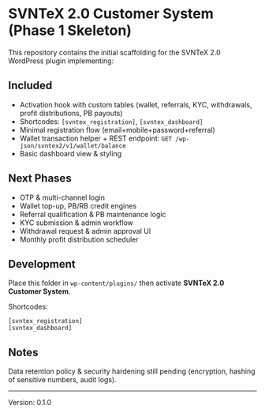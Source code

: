 # SVNTeX 2.0 Customer System (Phase 1 Skeleton)

This repository contains the initial scaffolding for the SVNTeX 2.0 WordPress plugin implementing:

## Included
- Activation hook with custom tables (wallet, referrals, KYC, withdrawals, profit distributions, PB payouts)
- Shortcodes: `[svntex_registration]`, `[svntex_dashboard]`
- Minimal registration flow (email+mobile+password+referral)
- Wallet transaction helper + REST endpoint: `GET /wp-json/svntex2/v1/wallet/balance`
- Basic dashboard view & styling

## Next Phases
- OTP & multi-channel login
- Wallet top-up, PB/RB credit engines
- Referral qualification & PB maintenance logic
- KYC submission & admin workflow
- Withdrawal request & admin approval UI
- Monthly profit distribution scheduler

## Development
Place this folder in `wp-content/plugins/` then activate **SVNTeX 2.0 Customer System**.

Shortcodes:
```
[svntex_registration]
[svntex_dashboard]
```

## Notes
Data retention policy & security hardening still pending (encryption, hashing of sensitive numbers, audit logs).

---
Version: 0.1.0
